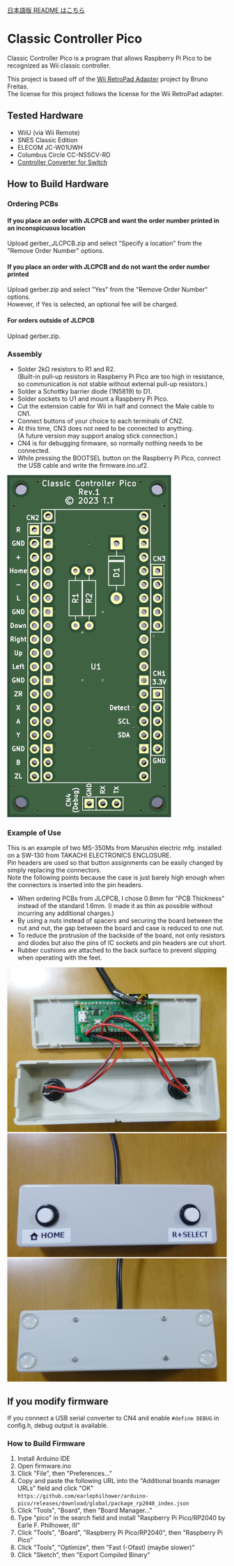 ﻿[日本語版 README はこちら](README-ja.md)

# Classic Controller Pico

Classic Controller Pico is a program that allows Raspberry Pi Pico to be recognized as Wii classic controller.

This project is based off of the [Wii RetroPad Adapter](https://github.com/bootsector/wii-retropad-adapter) project by Bruno Freitas.<BR>
The license for this project follows the license for the Wii RetroPad adapter.

## Tested Hardware

* WiiU (via Wii Remote)
* SNES Classic Edition
* ELECOM JC-W01UWH
* Columbus Circle CC-NSSCV-RD
* [Controller Converter for Switch](https://github.com/tt3333/ControllerConverterForSwitch)

## How to Build Hardware

### Ordering PCBs

#### If you place an order with JLCPCB and want the order number printed in an inconspicuous location

Upload gerber_JLCPCB.zip and select "Specify a location" from the "Remove Order Number" options.

#### If you place an order with JLCPCB and do not want the order number printed

Upload gerber.zip and select "Yes" from the "Remove Order Number" options.<BR>
However, if Yes is selected, an optional fee will be charged.

#### For orders outside of JLCPCB

Upload gerber.zip.

### Assembly

* Solder 2kΩ resistors to R1 and R2.<BR>
  (Built-in pull-up resistors in Raspberry Pi Pico are too high in resistance, so communication is not stable without external pull-up resistors.)
* Solder a Schottky barrier diode (1N5819) to D1.
* Solder sockets to U1 and mount a Raspberry Pi Pico.
* Cut the extension cable for Wii in half and connect the Male cable to CN1.
* Connect buttons of your choice to each terminals of CN2.
* At this time, CN3 does not need to be connected to anything.<BR>
  (A future version may support analog stick connection.)
* CN4 is for debugging firmware, so normally nothing needs to be connected.
* While pressing the BOOTSEL button on the Raspberry Pi Pico, connect the USB cable and write the firmware.ino.uf2.

![PCB](doc/PCB.png)

### Example of Use

This is an example of two MS-350Ms from Marushin electric mfg. installed on a SW-130 from TAKACHI ELECTRONICS ENCLOSURE.<BR>
Pin headers are used so that button assignments can be easily changed by simply replacing the connectors.<BR>
Note the following points because the case is just barely high enough when the connectors is inserted into the pin headers.

* When ordering PCBs from JLCPCB, I chose 0.8mm for "PCB Thickness" instead of the standard 1.6mm.
  (I made it as thin as possible without incurring any additional charges.)
* By using a nuts instead of spacers and securing the board between the nut and nut, the gap between the board and case is reduced to one nut.
* To reduce the protrusion of the backside of the board, not only resistors and diodes but also the pins of IC sockets and pin headers are cut short.
* Rubber cushions are attached to the back surface to prevent slipping when operating with the feet.

![assembly](doc/assembly.jpg)
![top](doc/top.jpg)
![bottom](doc/bottom.jpg)

## If you modify firmware

If you connect a USB serial converter to CN4 and enable `#define DEBUG` in config.h, debug output is available.

### How to Build Firmware

1. Install Arduino IDE
2. Open firmware.ino
3. Click "File", then "Preferences..."
4. Copy and paste the following URL into the "Additional boards manager URLs" field and click "OK"<BR>
   `https://github.com/earlephilhower/arduino-pico/releases/download/global/package_rp2040_index.json`
5. Click "Tools", "Board", then "Board Manager..."
6. Type "pico" in the search field and install "Raspberry Pi Pico/RP2040 by Earle F. Philhower, III"
7. Click "Tools", "Board", "Raspberry Pi Pico/RP2040", then "Raspberry Pi Pico"
8. Click "Tools", "Optimize", then "Fast (-Ofast) (maybe slower)"
9. Click "Sketch", then "Export Compiled Binary"
